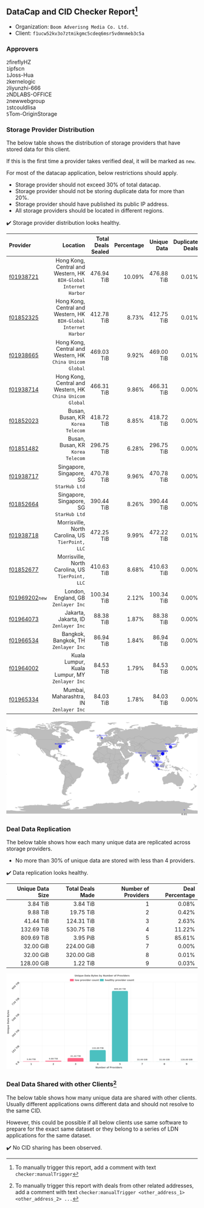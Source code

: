## DataCap and CID Checker Report[^1]
 - Organization: `Boom Adverisng Media Co. Ltd.`
 - Client: `f1ucw52kv3o7ztmikgmc5cdeq6msr5vdmnmeb3c5a`
### Approvers
`2`fireflyHZ<br/>`1`ipfscn<br/>`1`Joss-Hua<br/>`2`kernelogic<br/>`2`liyunzhi-666<br/>`2`NDLABS-OFFICE<br/>`2`newwebgroup<br/>`1`stcouldlisa<br/>`5`Tom-OriginStorage

### Storage Provider Distribution
The below table shows the distribution of storage providers that have stored data for this client.

If this is the first time a provider takes verified deal, it will be marked as `new`.

For most of the datacap application, below restrictions should apply.
 - Storage provider should not exceed 30% of total datacap.
 - Storage provider should not be storing duplicate data for more than 20%.
 - Storage provider should have published its public IP address.
 - All storage providers should be located in different regions.

✔️ Storage provider distribution looks healthy.

| Provider                                                    |                                                            Location | Total Deals Sealed | Percentage | Unique Data | Duplicate Deals |
| :---------------------------------------------------------- | ------------------------------------------------------------------: | -----------------: | ---------: | ----------: | --------------: |
| [f01938721](https://filfox.info/en/address/f01938721)       | Hong Kong, Central and Western, HK<br/>`BIH-Global Internet Harbor` |         476.94 TiB |     10.09% |  476.88 TiB |           0.01% |
| [f01852325](https://filfox.info/en/address/f01852325)       | Hong Kong, Central and Western, HK<br/>`BIH-Global Internet Harbor` |         412.78 TiB |      8.73% |  412.75 TiB |           0.01% |
| [f01938665](https://filfox.info/en/address/f01938665)       |        Hong Kong, Central and Western, HK<br/>`China Unicom Global` |         469.03 TiB |      9.92% |  469.00 TiB |           0.01% |
| [f01938714](https://filfox.info/en/address/f01938714)       |        Hong Kong, Central and Western, HK<br/>`China Unicom Global` |         466.31 TiB |      9.86% |  466.31 TiB |           0.00% |
| [f01852023](https://filfox.info/en/address/f01852023)       |                                Busan, Busan, KR<br/>`Korea Telecom` |         418.72 TiB |      8.85% |  418.72 TiB |           0.00% |
| [f01851482](https://filfox.info/en/address/f01851482)       |                                Busan, Busan, KR<br/>`Korea Telecom` |         296.75 TiB |      6.28% |  296.75 TiB |           0.00% |
| [f01938717](https://filfox.info/en/address/f01938717)       |                          Singapore, Singapore, SG<br/>`StarHub Ltd` |         470.78 TiB |      9.96% |  470.78 TiB |           0.00% |
| [f01852664](https://filfox.info/en/address/f01852664)       |                          Singapore, Singapore, SG<br/>`StarHub Ltd` |         390.44 TiB |      8.26% |  390.44 TiB |           0.00% |
| [f01938718](https://filfox.info/en/address/f01938718)       |                Morrisville, North Carolina, US<br/>`TierPoint, LLC` |         472.25 TiB |      9.99% |  472.22 TiB |           0.01% |
| [f01852677](https://filfox.info/en/address/f01852677)       |                Morrisville, North Carolina, US<br/>`TierPoint, LLC` |         410.63 TiB |      8.68% |  410.63 TiB |           0.00% |
| [f01969202](https://filfox.info/en/address/f01969202)`new`  |                              London, England, GB<br/>`Zenlayer Inc` |         100.34 TiB |      2.12% |  100.34 TiB |           0.00% |
| [f01964073](https://filfox.info/en/address/f01964073)       |                             Jakarta, Jakarta, ID<br/>`Zenlayer Inc` |          88.38 TiB |      1.87% |   88.38 TiB |           0.00% |
| [f01966534](https://filfox.info/en/address/f01966534)       |                             Bangkok, Bangkok, TH<br/>`Zenlayer Inc` |          86.94 TiB |      1.84% |   86.94 TiB |           0.00% |
| [f01964002](https://filfox.info/en/address/f01964002)       |                   Kuala Lumpur, Kuala Lumpur, MY<br/>`Zenlayer Inc` |          84.53 TiB |      1.79% |   84.53 TiB |           0.00% |
| [f01965334](https://filfox.info/en/address/f01965334)       |                          Mumbai, Maharashtra, IN<br/>`Zenlayer Inc` |          84.03 TiB |      1.78% |   84.03 TiB |           0.00% |

<img src="https://raw.githubusercontent.com/data-preservation-programs/filplus-checker-assets/main/filecoin-project/filecoin-plus-large-datasets/issues/852/1685543744666.png"/>

### Deal Data Replication
The below table shows how each many unique data are replicated across storage providers.

- No more than 30% of unique data are stored with less than 4 providers.

✔️ Data replication looks healthy.

| Unique Data Size | Total Deals Made | Number of Providers | Deal Percentage |
| ---------------: | ---------------: | ------------------: | --------------: |
|         3.84 TiB |         3.84 TiB |                   1 |           0.08% |
|         9.88 TiB |        19.75 TiB |                   2 |           0.42% |
|        41.44 TiB |       124.31 TiB |                   3 |           2.63% |
|       132.69 TiB |       530.75 TiB |                   4 |          11.22% |
|       809.69 TiB |         3.95 PiB |                   5 |          85.61% |
|        32.00 GiB |       224.00 GiB |                   7 |           0.00% |
|        32.00 GiB |       320.00 GiB |                   8 |           0.01% |
|       128.00 GiB |         1.22 TiB |                   9 |           0.03% |

<img src="https://raw.githubusercontent.com/data-preservation-programs/filplus-checker-assets/main/filecoin-project/filecoin-plus-large-datasets/issues/852/1685543745330.png"/>

### Deal Data Shared with other Clients[^3]
The below table shows how many unique data are shared with other clients.
Usually different applications owns different data and should not resolve to the same CID.

However, this could be possible if all below clients use same software to prepare for the exact same dataset or they belong to a series of LDN applications for the same dataset.

✔️ No CID sharing has been observed.

[^1]: To manually trigger this report, add a comment with text `checker:manualTrigger`

[^2]: Deals from those addresses are combined into this report as they are specified with `checker:manualTrigger`

[^3]: To manually trigger this report with deals from other related addresses, add a comment with text `checker:manualTrigger <other_address_1> <other_address_2> ...`
